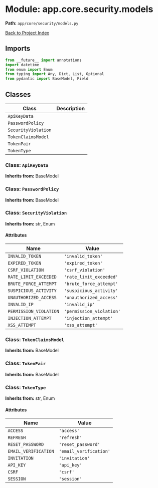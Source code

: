 # Module: app.core.security.models

**Path:** `app/core/security/models.py`

[Back to Project Index](../../../../index.md)

## Imports
```python
from __future__ import annotations
import datetime
from enum import Enum
from typing import Any, Dict, List, Optional
from pydantic import BaseModel, Field
```

## Classes

| Class | Description |
| --- | --- |
| `ApiKeyData` |  |
| `PasswordPolicy` |  |
| `SecurityViolation` |  |
| `TokenClaimsModel` |  |
| `TokenPair` |  |
| `TokenType` |  |

### Class: `ApiKeyData`
**Inherits from:** BaseModel

### Class: `PasswordPolicy`
**Inherits from:** BaseModel

### Class: `SecurityViolation`
**Inherits from:** str, Enum

#### Attributes

| Name | Value |
| --- | --- |
| `INVALID_TOKEN` | `'invalid_token'` |
| `EXPIRED_TOKEN` | `'expired_token'` |
| `CSRF_VIOLATION` | `'csrf_violation'` |
| `RATE_LIMIT_EXCEEDED` | `'rate_limit_exceeded'` |
| `BRUTE_FORCE_ATTEMPT` | `'brute_force_attempt'` |
| `SUSPICIOUS_ACTIVITY` | `'suspicious_activity'` |
| `UNAUTHORIZED_ACCESS` | `'unauthorized_access'` |
| `INVALID_IP` | `'invalid_ip'` |
| `PERMISSION_VIOLATION` | `'permission_violation'` |
| `INJECTION_ATTEMPT` | `'injection_attempt'` |
| `XSS_ATTEMPT` | `'xss_attempt'` |

### Class: `TokenClaimsModel`
**Inherits from:** BaseModel

### Class: `TokenPair`
**Inherits from:** BaseModel

### Class: `TokenType`
**Inherits from:** str, Enum

#### Attributes

| Name | Value |
| --- | --- |
| `ACCESS` | `'access'` |
| `REFRESH` | `'refresh'` |
| `RESET_PASSWORD` | `'reset_password'` |
| `EMAIL_VERIFICATION` | `'email_verification'` |
| `INVITATION` | `'invitation'` |
| `API_KEY` | `'api_key'` |
| `CSRF` | `'csrf'` |
| `SESSION` | `'session'` |
